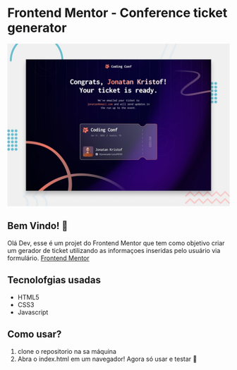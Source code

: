 # Frontend Mentor - Conference ticket generator

![Design preview for the Conference ticket generator coding challenge](./preview.jpg)

## Bem Vindo! 👋

Olá Dev, esse é um projet do Frontend Mentor que tem como objetivo criar um gerador de ticket utilizando as informaçoes inseridas pelo usuário via formulário.
[Frontend Mentor](https://www.frontendmentor.io) 



## Tecnolofgias usadas 
- HTML5
- CSS3
- Javascript
  
## Como usar?
1. clone o repositorio na sa máquina
2. Abra o index.html em um navegador!
Agora só usar e testar 🚀
